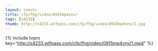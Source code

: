 ```yaml
--- 
layout: sieutv
title: cfp/fhg/video/0915mp4vnv/
tags: [s4233]
thumb: http://s4233.wtfpass.com/cfp/fhg/video/0915mp4vnv/1.jpg
---
```

{% include tvpro key="http://s4233.wtfpass.com/cfp/fhg/video/0915mp4vnv/1.mp4" %} 
